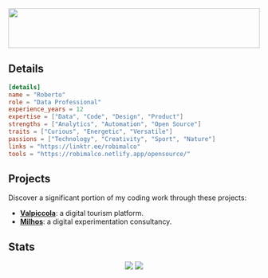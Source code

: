 <img src="https://github.com/robimalco/robimalco/blob/master/32765410_10215885653635191_5883101474547826688_o.jpg" width="100%" height="80">

<h2>
  Details
</h2>

```toml
[details]
name = "Roberto"
role = "Data Professional"
experience_years = 12
expertise = ["Data", "Code", "Design", "Product"]
strengths = ["Analytics", "Automation", "Open Source"]
traits = ["Curious", "Energetic", "Versatile"]
passions = ["Technology", "Creativity", "Sport", "Nature"]
links = "https://linktr.ee/robimalco"
tools = "https://robimalco.netlify.app/opensource/"
```

<h2>
  Projects
</h2>

Discover a significant portion of my coding work through these projects:
<ul>
  <li>
    <b><a href="https://github.com/Valpiccola">Valpiccola</a></b>: a digital tourism platform.
  </li>
  <li>
    <b><a href="https://github.com/MilhosOU">Milhos</a></b>: a digital experimentation consultancy.
  </li>
</ul>

<h2>
  Stats
</h2>

<p align="center">
  <img src="https://github-profile-summary-cards.vercel.app/api/cards/most-commit-language?username=robertocommit&theme=github_dark">
  <img src="https://github-profile-summary-cards.vercel.app/api/cards/productive-time?username=robertocommit&theme=github_dark">
</p>
